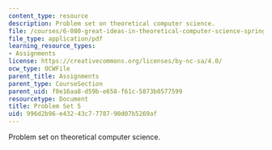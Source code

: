 ```yaml
---
content_type: resource
description: Problem set on theoretical computer science.
file: /courses/6-080-great-ideas-in-theoretical-computer-science-spring-2008/996d2b96e43243c7778790d07b5269af_ps5.pdf
file_type: application/pdf
learning_resource_types:
- Assignments
license: https://creativecommons.org/licenses/by-nc-sa/4.0/
ocw_type: OCWFile
parent_title: Assignments
parent_type: CourseSection
parent_uid: f0e16aa8-d59b-e658-f61c-5873b0577599
resourcetype: Document
title: Problem Set 5
uid: 996d2b96-e432-43c7-7787-90d07b5269af
---
```

Problem set on theoretical computer science.